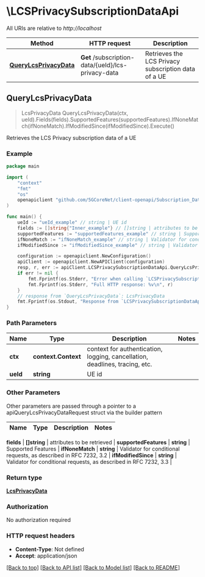 # \LCSPrivacySubscriptionDataApi

All URIs are relative to *http://localhost*

Method | HTTP request | Description
------------- | ------------- | -------------
[**QueryLcsPrivacyData**](LCSPrivacySubscriptionDataApi.md#QueryLcsPrivacyData) | **Get** /subscription-data/{ueId}/lcs-privacy-data | Retrieves the LCS Privacy subscription data of a UE



## QueryLcsPrivacyData

> LcsPrivacyData QueryLcsPrivacyData(ctx, ueId).Fields(fields).SupportedFeatures(supportedFeatures).IfNoneMatch(ifNoneMatch).IfModifiedSince(ifModifiedSince).Execute()

Retrieves the LCS Privacy subscription data of a UE

### Example

```go
package main

import (
    "context"
    "fmt"
    "os"
    openapiclient "github.com/5GCoreNet/client-openapi/Subscription_Data"
)

func main() {
    ueId := "ueId_example" // string | UE id
    fields := []string{"Inner_example"} // []string | attributes to be retrieved (optional)
    supportedFeatures := "supportedFeatures_example" // string | Supported Features (optional)
    ifNoneMatch := "ifNoneMatch_example" // string | Validator for conditional requests, as described in RFC 7232, 3.2 (optional)
    ifModifiedSince := "ifModifiedSince_example" // string | Validator for conditional requests, as described in RFC 7232, 3.3 (optional)

    configuration := openapiclient.NewConfiguration()
    apiClient := openapiclient.NewAPIClient(configuration)
    resp, r, err := apiClient.LCSPrivacySubscriptionDataApi.QueryLcsPrivacyData(context.Background(), ueId).Fields(fields).SupportedFeatures(supportedFeatures).IfNoneMatch(ifNoneMatch).IfModifiedSince(ifModifiedSince).Execute()
    if err != nil {
        fmt.Fprintf(os.Stderr, "Error when calling `LCSPrivacySubscriptionDataApi.QueryLcsPrivacyData``: %v\n", err)
        fmt.Fprintf(os.Stderr, "Full HTTP response: %v\n", r)
    }
    // response from `QueryLcsPrivacyData`: LcsPrivacyData
    fmt.Fprintf(os.Stdout, "Response from `LCSPrivacySubscriptionDataApi.QueryLcsPrivacyData`: %v\n", resp)
}
```

### Path Parameters


Name | Type | Description  | Notes
------------- | ------------- | ------------- | -------------
**ctx** | **context.Context** | context for authentication, logging, cancellation, deadlines, tracing, etc.
**ueId** | **string** | UE id | 

### Other Parameters

Other parameters are passed through a pointer to a apiQueryLcsPrivacyDataRequest struct via the builder pattern


Name | Type | Description  | Notes
------------- | ------------- | ------------- | -------------

 **fields** | **[]string** | attributes to be retrieved | 
 **supportedFeatures** | **string** | Supported Features | 
 **ifNoneMatch** | **string** | Validator for conditional requests, as described in RFC 7232, 3.2 | 
 **ifModifiedSince** | **string** | Validator for conditional requests, as described in RFC 7232, 3.3 | 

### Return type

[**LcsPrivacyData**](LcsPrivacyData.md)

### Authorization

No authorization required

### HTTP request headers

- **Content-Type**: Not defined
- **Accept**: application/json

[[Back to top]](#) [[Back to API list]](../README.md#documentation-for-api-endpoints)
[[Back to Model list]](../README.md#documentation-for-models)
[[Back to README]](../README.md)

